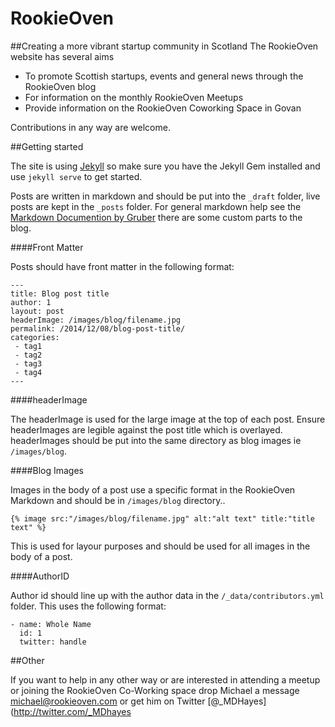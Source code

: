 # RookieOven
##Creating a more vibrant startup community in Scotland
The RookieOven website has several aims

* To promote Scottish startups, events and general news through the RookieOven blog
* For information on the monthly RookieOven Meetups
* Provide information on the RookieOven Coworking Space in Govan

Contributions in any way are welcome.

##Getting started

The site is using [Jekyll](http://jekyllrb.com) so make sure you have the Jekyll Gem installed and use ```jekyll serve``` to get started.

 Posts are written in markdown and should be put into the ```_draft``` folder, live posts are kept in the ```_posts``` folder. For general markdown help see the [Markdown Documention by Gruber](http://daringfireball.net/projects/markdown/syntax) there are some custom parts to the blog.
 
####Front Matter
 
 Posts should have front matter in the following format:
 ```
 ---
title: Blog post title
author: 1
layout: post
headerImage: /images/blog/filename.jpg
permalink: /2014/12/08/blog-post-title/
categories:
  - tag1
  - tag2
  - tag3
  - tag4
---
```

####headerImage

The headerImage is used for the large image at the top of each post. Ensure headerImages are legible against the post title which is overlayed. headerImages should be put into the same directory as blog images ie ```/images/blog```.

####Blog Images

Images in the body of a post use a specific format in the RookieOven Markdown and should be in ```/images/blog``` directory..

```
{% image src:"/images/blog/filename.jpg" alt:"alt text" title:"title text" %}
```

This is used for layour purposes and should be used for all images in the body of a post.

####AuthorID

Author id should line up with the author data in the ```/_data/contributors.yml``` folder. This uses the following format:

```
- name: Whole Name
  id: 1
  twitter: handle
```

##Other

If you want to help in any other way or are interested in attending a meetup or joining the RookieOven Co-Working space drop Michael a message michael@rookieoven.com or get him on Twitter [@_MDHayes](http://twitter.com/_MDhayes

